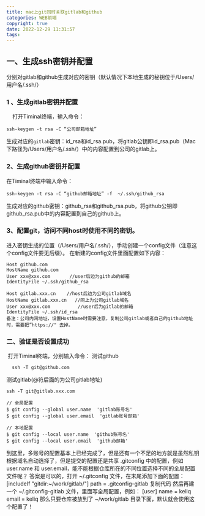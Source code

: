 ```yaml
---
title: mac上git同时关联gitlab和github
categories: WEB前端
copyright: true
date: 2022-12-29 11:31:57
tags:
---
```

## 一、生成ssh密钥并配置
分别对gitlab和github生成对应的密钥（默认情况下本地生成的秘钥位于/Users/用户名/.ssh/）
### 1 、生成gitlab密钥并配置
    打开Timinal终端，输入命令：
```
ssh-keygen -t rsa -C “公司邮箱地址”
```
生成对应的`gitlab`密钥：id_rsa和id_rsa.pub，将gitlab公钥即id_rsa.pub（Mac下路径为/Users/用户名/.ssh/）中的内容配置到公司的gitlab上。
### 2、生成github密钥并配置
在Timinal终端中输入命令：
```
ssh-keygen -t rsa -C “github邮箱地址” -f  ~/.ssh/github_rsa
```
生成对应的github密钥：github_rsa和github_rsa.pub，将github公钥即github_rsa.pub中的内容配置到自己的github上。
### 3、配置git，访问不同host时使用不同的密钥。
进入密钥生成的位置（/Users/用户名/.ssh/），手动创建一个config文件（注意这个config文件要无后缀）。
在新建的config文件里面配置如下内容：
```
Host github.com
HostName github.com
User xxx@xxx.com       //user后边为github的邮箱
IdentityFile ~/.ssh/github_rsa

Host gitlab.xxx.cn    //host后边为公司gitlab域名
HostName gitlab.xxx.cn   //同上为公司gitlab域名
User xxx@xxx.com          //user后为gitlab的邮箱
IdentityFile ~/.ssh/id_rsa
备注：公司内网地址，设置HostName时需要注意，复制公司gitlab或者自己的github地址时，需要把”https://" 去掉。
```
### 二、验证是否设置成功
 打开Timinal终端，分别输入命令：
测试github
```
  ssh -T git@github.com
```
测试gitlab(@符后面的为公司gitlab地址)
```
ssh -T git@gitlab.xxx.com
```

```
// 全局配置
$ git config --global user.name  'gitlab账号名' 
$ git config --global user.email  'gitlab账号邮箱'

// 本地配置
$ git config --local user.name  'github账号名'   
$ git config --local user.email  'github邮箱' 
```

到这里，多账号的配置基本上已经完成了，但是还有一个不足的地方就是虽然私钥根据域名自动选择了，但是提交的配置还是共享 .gitconfig 中的配置，例如 user.name 和 user.email，能不能根据仓库所在的不同位置选择不同的全局配置文件呢？ 答案是可以的，打开 ~/.gitconfig 文件，在末尾添加下面的配置：
[includeIf "gitdir:~/work/gitlab/"]
    path = .gitconfig-gitlab
复制代码
然后再建一个 ~/.gitconfig-gitlab 文件，里面写全局配置，例如：
[user]
    name = keliq
    email = keliq
那么只要仓库被放到了 ~/work/gitlab 目录下面，默认就会使用这个配置了！
